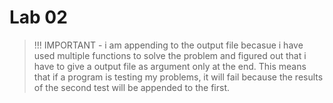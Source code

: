 # Lab 02

>!!! IMPORTANT - i am appending to the output file becasue i have used multiple functions to solve the problem and 
figured out that i have to give a output file as argument only at the end. This means that if a program is testing my problems, it will fail
because the results of the second test will be appended to the first. 






